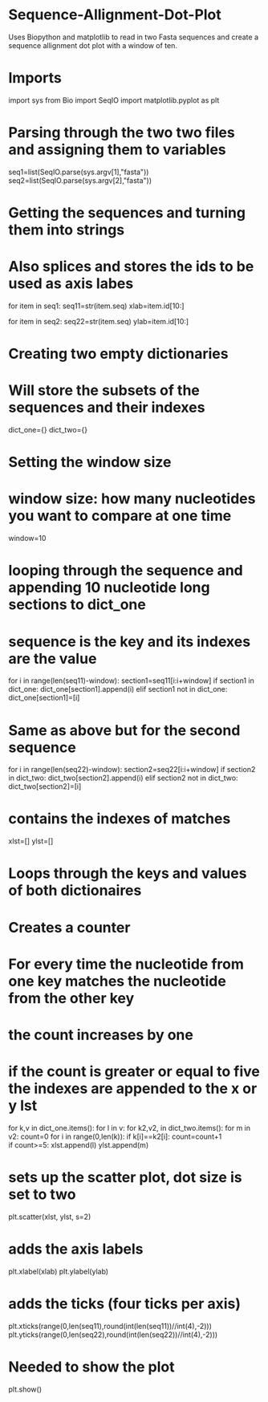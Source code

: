 # Sequence-Allignment-Dot-Plot
Uses Biopython and matplotlib to read in two Fasta sequences and create a sequence allignment dot plot with a window of ten. 

# Imports
import sys
from Bio import SeqIO
import matplotlib.pyplot as plt

# Parsing through the two two files and assigning them to variables
seq1=list(SeqIO.parse(sys.argv[1],"fasta"))
seq2=list(SeqIO.parse(sys.argv[2],"fasta"))


# Getting the sequences and turning them into strings
# Also splices and stores the ids to be used as axis labes
for item in seq1:
    seq11=str(item.seq)
    xlab=item.id[10:]

for item in seq2:
    seq22=str(item.seq)
    ylab=item.id[10:]


# Creating two empty dictionaries
# Will store the subsets of the sequences and their indexes
dict_one={}
dict_two={}

# Setting the window size 
#     window size: how many nucleotides you want to compare at one time
window=10

# looping through the sequence and appending 10 nucleotide long sections to dict_one
# sequence is the key and its indexes are the value 
for i in range(len(seq11)-window):
    section1=seq11[i:i+window]
    if section1 in dict_one:
        dict_one[section1].append(i)
    elif section1 not in dict_one:
        dict_one[section1]=[i]

# Same as above but for the second sequence
for i in range(len(seq22)-window):
    section2=seq22[i:i+window]
    if section2 in dict_two:
        dict_two[section2].append(i)
    elif section2 not in dict_two:
        dict_two[section2]=[i]


# contains the indexes of matches
xlst=[]
ylst=[]

# Loops through the keys and values of both dictionaires
# Creates a counter
# For every time the nucleotide from one key matches the nucleotide from the other key
#   the count increases by one
# if the count is greater or equal to five the indexes are appended to the x or y lst    
for k,v in dict_one.items():
    for l in v:
        for k2,v2, in dict_two.items():
            for m in v2:
                count=0
                for i in range(0,len(k)):
                    if k[i]==k2[i]:
                        count=count+1            
                        if count>=5:
                            xlst.append(l)
                            ylst.append(m)
   



# sets up the scatter plot, dot size is set to two
plt.scatter(xlst, ylst, s=2)
# adds the axis labels
plt.xlabel(xlab)
plt.ylabel(ylab)
# adds the ticks (four ticks per axis)
plt.xticks(range(0,len(seq11),round(int(len(seq11))//int(4),-2)))
plt.yticks(range(0,len(seq22),round(int(len(seq22))//int(4),-2)))
# Needed to show the plot
plt.show()

